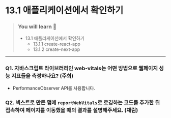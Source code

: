 # 13.1 애플리케이션에서 확인하기

> ### You will learn 📝
>
>- 13.1 애플리케이션에서 확인하기
>   - 13.1.1 create-react-app
>   - 13.1.2 create-next-app

---

### Q1. 자바스크립트 라이브러리인 web-vitals는 어떤 방법으로 웹페이지 성능 지표들을 측정하나요? (주희)
- PerformanceObserver API를 사용합니다.


### Q2. 넥스트로 만든 앱에 `reportWebVitals`로 로깅하는 코드를 추가한 뒤 접속하여 페이지를 이동했을 때의 결과를 설명해주세요. (채림)
